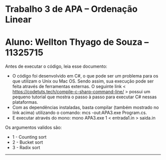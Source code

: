 # ﻿Trabalho 3 de APA – Ordenação Linear
# Aluno: Wellton Thyago de Souza – 11325715

Antes de executar o código, leia esse documento:

- O código foi desenvolvido em C#, o que pode ser um problema para os que utilizam o Unix ou Mac OS. Sendo assim, sua execução pode ser feita através de ferramentas externas. O seguinte link < https://codetuts.tech/compile-c-sharp-command-line/ >  possui um pequeno tutorial que mostra o passo à passo para executar C# nessas plataformas. 
- Com as dependências instaladas, basta compilar (também mostrado no link acima) utilizando o comando: mcs -out:APA3.exe Program.cs.
- E executar  através do mono: mono APA3.exe 1 < entrada1.in > saida.in

Os argumentos validos são:
- 1 - Counting sort
- 2 - Bucket sort
- 3 - Radix sort
----
